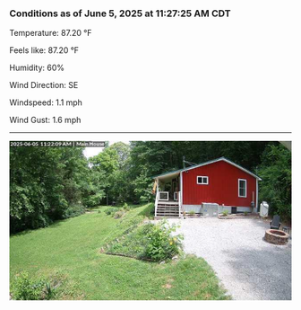 ### Conditions as of June 5, 2025 at 11:27:25 AM CDT 

Temperature: 87.20 &deg;F

Feels like: 87.20 &deg;F

Humidity: 60%

Wind Direction: SE

Windspeed: 1.1 mph

Wind Gust: 1.6 mph

---

<img src="./images/latest.jpeg"/>

